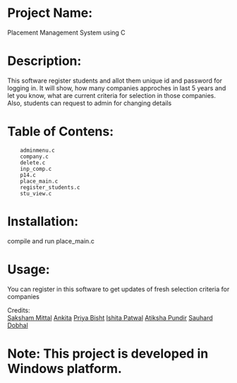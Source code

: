 # Project Name: 
Placement Management System using C

# Description:
This software register students and allot them unique id and password for logging in.</r>
It will show, how many companies approches in last 5 years and
let you know, what are current criteria for selection in those companies.
Also, students can request to admin for changing details

# Table of Contens:         
        adminmenu.c      
        company.c        
        delete.c	     
        inp_comp.c	     
        p14.c	            
        place_main.c	    
        register_students.c 
        stu_view.c          

# Installation:
compile and run place_main.c 

# Usage:
You can register in this software to get updates of fresh selection criteria for companies

Credits:  
        [Saksham Mittal](https://github.com/mittalsaksham07)
        [Ankita](https://github.com/eleketra) 
        [Priya Bisht](https://github.com/bishtpriya98)
        [Ishita Patwal](https://github.com/Patwalishita)
        [Atiksha Pundir](https://github.com/Atiksha)
        [Sauhard Dobhal](https://github.com/sauharddobhal)

# Note: This project is developed in Windows platform.
